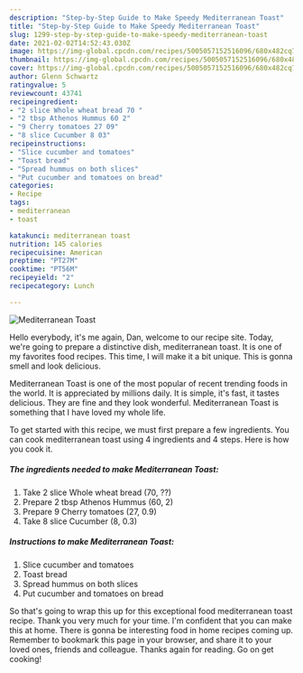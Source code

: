 ```yaml
---
description: "Step-by-Step Guide to Make Speedy Mediterranean Toast"
title: "Step-by-Step Guide to Make Speedy Mediterranean Toast"
slug: 1299-step-by-step-guide-to-make-speedy-mediterranean-toast
date: 2021-02-02T14:52:43.030Z
image: https://img-global.cpcdn.com/recipes/5005057152516096/680x482cq70/mediterranean-toast-recipe-main-photo.jpg
thumbnail: https://img-global.cpcdn.com/recipes/5005057152516096/680x482cq70/mediterranean-toast-recipe-main-photo.jpg
cover: https://img-global.cpcdn.com/recipes/5005057152516096/680x482cq70/mediterranean-toast-recipe-main-photo.jpg
author: Glenn Schwartz
ratingvalue: 5
reviewcount: 43741
recipeingredient:
- "2 slice Whole wheat bread 70 "
- "2 tbsp Athenos Hummus 60 2"
- "9 Cherry tomatoes 27 09"
- "8 slice Cucumber 8 03"
recipeinstructions:
- "Slice cucumber and tomatoes"
- "Toast bread"
- "Spread hummus on both slices"
- "Put cucumber and tomatoes on bread"
categories:
- Recipe
tags:
- mediterranean
- toast

katakunci: mediterranean toast 
nutrition: 145 calories
recipecuisine: American
preptime: "PT27M"
cooktime: "PT56M"
recipeyield: "2"
recipecategory: Lunch

---
```



![Mediterranean Toast](https://img-global.cpcdn.com/recipes/5005057152516096/680x482cq70/mediterranean-toast-recipe-main-photo.jpg)

Hello everybody, it's me again, Dan, welcome to our recipe site. Today, we're going to prepare a distinctive dish, mediterranean toast. It is one of my favorites food recipes. This time, I will make it a bit unique. This is gonna smell and look delicious.

Mediterranean Toast is one of the most popular of recent trending foods in the world. It is appreciated by millions daily. It is simple, it's fast, it tastes delicious. They are fine and they look wonderful. Mediterranean Toast is something that I have loved my whole life.




To get started with this recipe, we must first prepare a few ingredients. You can cook mediterranean toast using 4 ingredients and 4 steps. Here is how you cook it.

<!--inarticleads1-->

##### The ingredients needed to make Mediterranean Toast:

1. Take 2 slice Whole wheat bread (70, ??)
1. Prepare 2 tbsp Athenos Hummus (60, 2)
1. Prepare 9 Cherry tomatoes (27, 0.9)
1. Take 8 slice Cucumber (8, 0.3)




<!--inarticleads2-->

##### Instructions to make Mediterranean Toast:

1. Slice cucumber and tomatoes
1. Toast bread
1. Spread hummus on both slices
1. Put cucumber and tomatoes on bread




So that's going to wrap this up for this exceptional food mediterranean toast recipe. Thank you very much for your time. I'm confident that you can make this at home. There is gonna be interesting food in home recipes coming up. Remember to bookmark this page in your browser, and share it to your loved ones, friends and colleague. Thanks again for reading. Go on get cooking!
